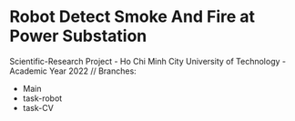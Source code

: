 # Robot Detect Smoke And Fire at Power Substation
Scientific-Research Project - Ho Chi Minh City University of Technology - Academic Year 2022 //
Branches:
- Main
- task-robot
- task-CV
